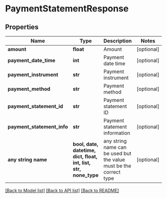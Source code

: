 # PaymentStatementResponse


## Properties
Name | Type | Description | Notes
------------ | ------------- | ------------- | -------------
**amount** | **float** | Amount | [optional] 
**payment_date_time** | **int** | Payment date time | [optional] 
**payment_instrument** | **str** | Payment instrument | [optional] 
**payment_method** | **str** | Payment method | [optional] 
**payment_statement_id** | **str** | Payment statement ID | [optional] 
**payment_statement_info** | **str** | Payment statement information | [optional] 
**any string name** | **bool, date, datetime, dict, float, int, list, str, none_type** | any string name can be used but the value must be the correct type | [optional]

[[Back to Model list]](../README.md#documentation-for-models) [[Back to API list]](../README.md#documentation-for-api-endpoints) [[Back to README]](../README.md)


